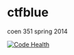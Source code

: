 ctfblue
=======

coen 351 spring 2014

[![Code Health](https://landscape.io/github/eherde/ctfblue/master/landscape.png)](https://landscape.io/github/eherde/ctfblue/master)
